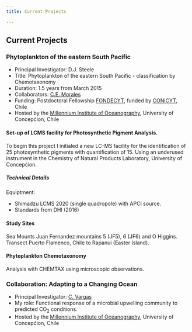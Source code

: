 ```yaml
---
title: Current Projects

---
```


## Current Projects
### Phytoplankton of the eastern South Pacific

* Principal Investigator: D.J. Steele
* Title: Phytoplankton of the eastern South Pacific - classification by Chemotaxonomy
* Duration: 1.5 years from March 2015
* Collaborators: [C.E. Morales](http://en.imo-chile.cl/team/morales-carmen.html)
* Funding: Postdoctoral Fellowship [FONDECYT](http://www.conicyt.cl/fondecyt/), funded by [CONICYT](http://www.conicyt.cl/), Chile
* Hosted by the [Millennium Institute of Oceanography](http://en.imo-chile.cl/), University of Concepćion, Chile

#### Set-up of LCMS facility for Photosynthetic Pigment Analysis.
To begin this project I initialed a new LC-MS facility for the identification of 25 photosynthetic pigments with quantification of 15. Using an underused instrument in the Chemistry of Natural Products Laboratory, University of Concepćion.

##### Technical Details
Equiptment:
* Shimadzu LCMS 2020 (single quadropole) with APCI source.
* Standards from DHI (2016)

#### Study Sites
Sea Mounts Juan Fernandez mountains 5 (JF5), 6 (JF6) and O Higgins.
Transect Puerto Flamenco, Chile to Rapanui (Easter Island).

#### Phytoplankton Chemotaxonomy
Analysis with CHEMTAX using microscopic observations.


### Collaboration: Adapting to a Changing Ocean
* Principal Investigator: [C. Vargas](http://en.imo-chile.cl/team/vargas-cristian.html)
* My role: Functional response of a microbial upwelling community to predicted CO<sub>2</sub> conditions.
* Hosted by the [Millennium Institute of Oceanography](http://en.imo-chile.cl/), University of Concepćion, Chile
